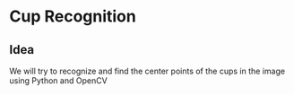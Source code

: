 # Cup Recognition

## Idea

We will try to recognize and find the center points of the cups in the image using Python and OpenCV
